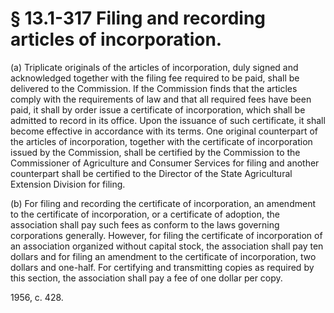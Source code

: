 # § 13.1-317 Filing and recording articles of incorporation.

<p>(a) Triplicate originals of the articles of incorporation, duly signed and acknowledged together with the filing fee required to be paid, shall be delivered to the Commission. If the Commission finds that the articles comply with the requirements of law and that all required fees have been paid, it shall by order issue a certificate of incorporation, which shall be admitted to record in its office. Upon the issuance of such certificate, it shall become effective in accordance with its terms. One original counterpart of the articles of incorporation, together with the certificate of incorporation issued by the Commission, shall be certified by the Commission to the Commissioner of Agriculture and Consumer Services for filing and another counterpart shall be certified to the Director of the State Agricultural Extension Division for filing.</p><p>(b) For filing and recording the certificate of incorporation, an amendment to the certificate of incorporation, or a certificate of adoption, the association shall pay such fees as conform to the laws governing corporations generally. However, for filing the certificate of incorporation of an association organized without capital stock, the association shall pay ten dollars and for filing an amendment to the certificate of incorporation, two dollars and one-half. For certifying and transmitting copies as required by this section, the association shall pay a fee of one dollar per copy.</p><p>1956, c. 428.</p>